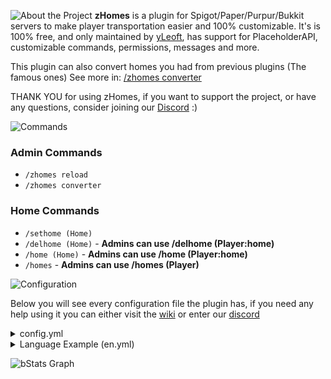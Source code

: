 ![About the Project](https://cdn.modrinth.com/data/cached_images/2939adae27590da621f6332a61d92a12bd474204.png)
**zHomes** is a plugin for Spigot/Paper/Purpur/Bukkit servers to make player transportation easier and 100% customizable.
It's is 100% free, and only maintained by [yLeoft](https://github.com/yL3oft), has support for PlaceholderAPI, customizable commands, permissions, messages and more.

This plugin can also convert homes you had from previous plugins (The famous ones) See more in: [/zhomes converter](https://github.com/yL3oft/zHomes/wiki/Commands-&-Permissions#zhomes-converter)

THANK YOU for using zHomes, if you want to support the project, or have any questions, consider joining our [Discord](https://discord.gg/yCdhVDgn4K) :)

![Commands](https://cdn.modrinth.com/data/cached_images/cb455c702cf3974b3c5394e22cc3e709f7dd0761.png)

### Admin Commands
- `/zhomes reload`
- `/zhomes converter`

### Home Commands
- `/sethome (Home)`
- `/delhome (Home)` - **Admins can use /delhome (Player:home)**
- `/home (Home)` - **Admins can use /home (Player:home)**
- `/homes` - **Admins can use /homes (Player)**

![Configuration](https://cdn.modrinth.com/data/cached_images/28ec0907a3e472a42fda6f68758355518a82d3f6.png)

Below you will see every configuration file the plugin has, if you need any help using it you can either visit the [wiki](https://github.com/yL3oft/zHomes/wiki) or enter our [discord](https://discord.gg/yCdhVDgn4K)
<details>
<summary>config.yml</summary>

```
prefix: "&8[&4zHomes&8] "

# Edit your mysql database config here
database:
  # Here you can define how to store the plugin data.
  # OPTIONS:
  # - H2 (Preferred over SQLite)
  # - SQLite
  # - MariaDB (Preferred over MySQL)
  # - MySQL
  # DEFAULT: SQLite
  type: SQLite
  host: localhost
  port: 3306
  database: db
  username: root
  password: pass
  # -------------------- #
  # WARNING: DO NOT CHANGE ANYTHING BELOW IF YOU DON'T KNOW WHAT YOU'RE DOING
  pool-size: 10
  table-prefix: zhomes

general:
  # Here you can define the language of the plugin, all languages can be found, edited and created on languages' directory.
  # DEFAULT OPTIONS: [en, pt-br, <custom>] --- DEFAULT: en
  language: "en"
  # Define it the plugin should be updated automatically
  # OPTIONS: [true, false] --- DEFAULT: true
  auto-update: true
  # Here you can define if metrics should be on or off.
  # !WARNING: This option does not work with reload.
  # OPTIONS: [true, false] --- DEFAULT: true
  metrics: true

# In this section you can change the teleport options for the players
teleport-options:
  # This option defines if the players can teleport to other dimensions with homes.
  # OPTIONS: [true, false] --- DEFAULT: true
  dimensional-teleportation: true # There is also a permission to bypass: zhomes.bypass.dimensionalteleportation

limits:
  # Limit example:
  # '15':
  #   - group.vip
  #   - group.mvp
  # This options defines if homes should have a limit or not.
  # OPTIONS: [true, false] --- DEFAULT: false
  enabled: false

  # The default limit of homes a player can have
  # OPTIONS: [>=0] --- DEFAULT: 10
  default: 10

commands:
  main:
    command: zhomes
    description: "The main command for the plugin"
    permission: zhomes.command.main
    aliases:
      - zh
    # Sub command - Help
    help:
      permission: "zhomes.command.main.help" # Only OP by default
    # Sub command - Version
    version:
      permission: "zhomes.command.main.version" # True by default
    # Sub command - Reload
    reload:
      permission: "zhomes.command.main.reload" # Only OP by default
    # Sub command - Reload
    converter:
      permission: "zhomes.command.main.converter" # Only OP by default
  sethome:
    command: sethome
    description: "Sethome"
    permission: "zhomes.command.sethome" # True by default
    aliases:
      - seth
  delhome:
    command: delhome
    description: "Delhome"
    permission: "zhomes.command.delhome" # True by default
    aliases:
      - deletehome
      - delh
    others:
      permission: "zhomes.command.delhome.others" # Only OP by default
  homes:
    command: homes
    description: "Homes"
    permission: "zhomes.command.homes" # True by default
    aliases:
      - myhomes
    others:
      permission: "zhomes.command.homes.others" # Only OP by default
  home:
    command: home
    description: "Home"
    permission: "zhomes.command.home" # True by default
    aliases: []
    others:
      permission: "zhomes.command.home.others" # Only OP by default
```

</details>
<details>
<summary>Language Example (en.yml)</summary>
  
```
commands:
  # Up here you will find messages that can be used in multiple commands
  home-already-exist: "&cYou already have a home with this name."
  home-doesnt-exist: "&cYou don't have any home with this name."
  home-doesnt-exist-others: "&e%player% &cdon't have any home with this name."
  no-permission: "&cYou don't have permission to execute this command."
  cooldown: "&cYou need to wait %time% seconds to execute this command again."
  cant-use-2dot: "&cYou can't use &e':' &cin this command."
  cant-find-player: "&cThis player was not found."

  # Below you will find messages specific for the commands
  main:
    help:
      help-perm: |-
        %prefix%&bUsages of &e/%command%&b:
        &c-> &e/%command% &a(help|?)
        &c-> &e/%command% &a(reload|rl) &6[all, commands, config, languages]
        &c-> &e/%command% &a(version|ver)
        &c-> &e/%command% &aconverter (converter-type) &7Convert data from one place to another
      help-noperm: |-
        %prefix%&bUsages of &e/%command%&b:
        &c-> &e/%command% &a(help|?)
        &c-> &e/%command% &a(version|ver)
    version:
      output: "%prefix%&bCurrent version: &a%version%"
    reload:
      usage: |-
        %prefix%&bUsages of &e/%command% &a(reload|rl)&b:
        &c-> &e/%command% &a(reload|rl) &6[all, commands, config, languages]
      output: "%prefix%&aReloaded plugin in &b%time%ms&a."
      commands:
        output: "%prefix%&aReloaded all plugin commands in &b%time%ms&a."
      config:
        output: "%prefix%&aReloaded plugin config file in &b%time%ms&a."
      languages:
        output: |-
          %prefix%&aReloaded plugin languages in &b%time%ms&a.
          &7Note: This will not update the language from config.yml, use '/%command% reload config' to do that.
    converter:
      usage: |-
        %prefix%&bUsages of &e/%command% &aconverter&b:
        &c-> &e/%command% &aconverter sqlitetomysql
        &c-> &e/%command% &aconverter mysqltosqlite
        &c-> &e/%command% &aconverter essentials
        &c-> &e/%command% &aconverter sethome
        &c-> &e/%command% &aconverter ultimatehomes
      output: "%prefix%&aAll data converted!"
      error: "%prefix%&cSomething went wrong converting the data, please check your server console."
  sethome:
    usage: "&c-> &e/%command% &a(Home)"
    output: "%prefix%&aHome &e%home% &aset to your position."
    limit-reached: "&cYou can't set more homes because you reached your limit &e(%limit% homes)&c!"
  delhome:
    usage: "&c-> &e/%command% &a(Home)"
    output: "%prefix%&cHome &e%home% &cdeleted."
  home:
    usage: "&c-> &e/%command% &a(Home)"
    output: "%prefix%&aTeleporting to &e%home%&a..."
    cant-dimensional-teleport: "&cYour teleport was cancelled! Dimensional teleportation is disabled."
  homes:
    output: "%prefix%&7Your homes: &f%homes%"
    others:
      output: "%prefix%&e%player%'s &7homes: &f%homes%"
```

</details>



![bStats Graph](https://bstats.org/signatures/bukkit/zHomes.svg)
